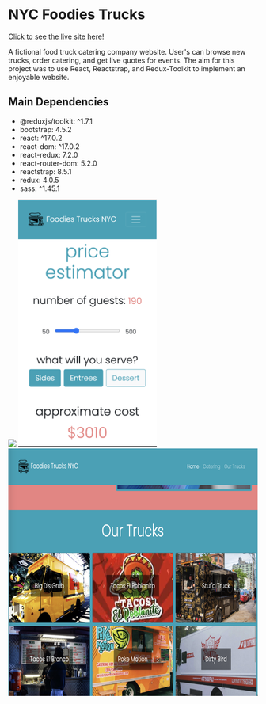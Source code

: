 # NYC Foodies Trucks

[Click to see the live site here!](https://nycft.surge.sh/)

A fictional food truck catering company website. User's can browse new trucks, order catering, and get live quotes for events. The aim for this project was to use React, Reactstrap, and Redux-Toolkit to implement an enjoyable website.
## Main Dependencies 

* @reduxjs/toolkit: ^1.7.1
* bootstrap: 4.5.2
* react: ^17.0.2
* react-dom: ^17.0.2
* react-redux: 7.2.0
* react-router-dom: 5.2.0
* reactstrap: 8.5.1
* redux: 4.0.5
* sass: ^1.45.1

<img src="/src/assets/images/hero.png" />
<img src="/src/assets/images/estimator.png" height=500/>
<img src="/src/assets/images/gallery.png" height=500/>


